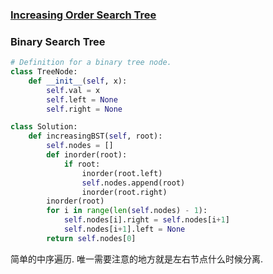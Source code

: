 ### [Increasing Order Search Tree](https://leetcode.com/problems/increasing-order-search-tree/)


### Binary Search Tree

```Python
# Definition for a binary tree node.
class TreeNode:
    def __init__(self, x):
        self.val = x
        self.left = None
        self.right = None

class Solution:
    def increasingBST(self, root):
        self.nodes = []
        def inorder(root):
            if root:
                inorder(root.left)
                self.nodes.append(root)
                inorder(root.right)
        inorder(root)
        for i in range(len(self.nodes) - 1):
            self.nodes[i].right = self.nodes[i+1]
            self.nodes[i+1].left = None
        return self.nodes[0]
```

简单的中序遍历. 唯一需要注意的地方就是左右节点什么时候分离.
